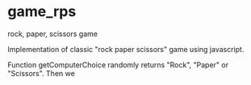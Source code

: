 # game_rps
rock, paper, scissors game

Implementation of classic "rock paper scissors" game using javascript.

Function getComputerChoice randomly returns "Rock", "Paper" or "Scissors". Then we